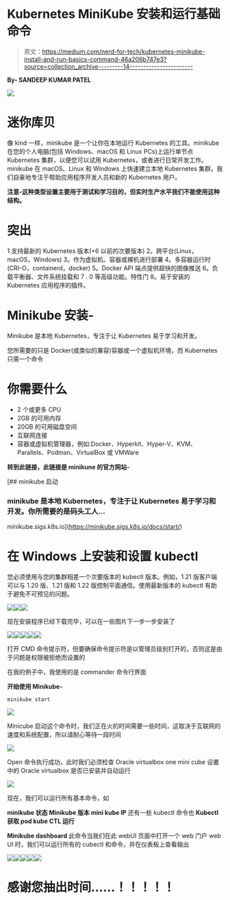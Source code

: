 # Kubernetes MiniKube 安装和运行基础命令

> 原文：<https://medium.com/nerd-for-tech/kubernetes-minikube-install-and-run-basics-command-46a206b747e3?source=collection_archive---------14----------------------->

**By- SANDEEP KUMAR PATEL**

![](img/25294a366d48c8ce4fee92fb6931e263.png)

# 迷你库贝

像 kind 一样，minikube 是一个让你在本地运行 Kubernetes 的工具。minikube 在您的个人电脑(包括 Windows、macOS 和 Linux PCs)上运行单节点 Kubernetes 集群，以便您可以试用 Kubernetes，或者进行日常开发工作。
minikube 在 macOS、Linux 和 Windows 上快速建立本地 Kubernetes 集群。我们自豪地专注于帮助应用程序开发人员和新的 Kubernetes 用户。

**注意-这种类型设置主要用于测试和学习目的，但实时生产水平我们不能使用这种结构。**

# 突出

1.支持最新的 Kubernetes 版本(+6 以前的次要版本)
2。跨平台(Linux，macOS，Windows)
3。作为虚拟机、容器或裸机进行部署
4。多容器运行时(CRI-O，containerd，docker)
5。Docker API 端点提供超快的图像推送
6。负载平衡器、文件系统挂载和 7 . 0 等高级功能。特性门
8。易于安装的 Kubernetes 应用程序的插件。

# Minikube 安装-

Minikube 是本地 Kubernetes，专注于让 Kubernetes 易于学习和开发。

您所需要的只是 Docker(或类似的兼容)容器或一个虚拟机环境，而 Kubernetes 只需一个命令

# 你需要什么

*   2 个或更多 CPU
*   2GB 的可用内存
*   20GB 的可用磁盘空间
*   互联网连接
*   容器或虚拟机管理器，例如:Docker、Hyperkit、Hyper-V、KVM、Parallels、Podman、VirtualBox 或 VMWare

**转到此链接，此链接是 minikune 的官方网站-**

 [## minikube 启动

### minikube 是本地 Kubernetes，专注于让 Kubernetes 易于学习和开发。你所需要的是码头工人…

minikube.sigs.k8s.io](https://minikube.sigs.k8s.io/docs/start/) 

# 在 Windows 上安装和设置 kubectl

您必须使用与您的集群相差一个次要版本的 kubectl 版本。例如，1.21 版客户端可以与 1.20 版、1.21 版和 1.22 版控制平面通信。使用最新版本的 kubectl 有助于避免不可预见的问题。

![](img/6fd5cd2efd7b35f130d5ad1c5dc4304c.png)![](img/bc5808dcdc030593eb60f33504bf1b05.png)![](img/6d5cb07c3cea3bbe973e4c6f23cf868f.png)

现在安装程序已经下载完毕，可以在一些图片下一步一步安装了

![](img/fcf0eac959e82fc0299307ac3df0a5fc.png)![](img/b1a34cf273716120d2823d8cf57c292d.png)![](img/27e74b95aafa27214dcc3aca17376276.png)![](img/456e43da564b48432abb9f7563169e46.png)![](img/2ad05cd24fc92dca267b4430ce24833e.png)

打开 CMD 命令提示符，但要确保命令提示符是以管理员级别打开的，否则这是由于问题是权限被拒绝而设置的

在我的例子中，我使用的是 commander 命令行界面

**开始使用 Minikube-**

```
minikube start
```

![](img/ceb01322ab795f53e49dc9cdf7f2b0b2.png)

Minicube 启动这个命令时，我们正在火的时间需要一些时间，这取决于互联网的速度和系统配置，所以请耐心等待一段时间

![](img/28e707ca047b10e0ba7040ad7ec04f97.png)

Open 命令执行成功，此时我们必须检查 Oracle virtualbox one mini cube 设置中的 Oracle virtualbox 是否已安装并自动运行

![](img/819e5eccc5071a310e74dac4657833f4.png)

现在，我们可以运行所有基本命令，如

**minikube 状态
Minikube 版本
mini kube IP**
还有一些 kubectl 命令也
**Kubectl 获取 pod
kube CTL 运行**

**Minikube dashboard**
此命令当我们在此 webUI 页面中打开一个 web 门户 web UI 时，我们可以运行所有的 cubectl 和命令，并在仪表板上查看输出

![](img/811f699deb544bb3d3344d99aef4a6ff.png)![](img/51ae3d99ae3717a8395c8d25cccad970.png)![](img/e29b6954ed3f2da1a9430c3cea00720d.png)![](img/8af02ccb915e06b402190dbb42cafcf7.png)![](img/50a69f62b315af74f9e224bbb3d0f1b7.png)

# 感谢您抽出时间……！！！！！